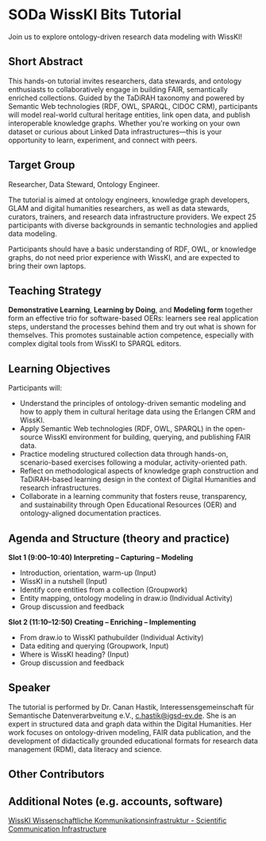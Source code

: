 <!--

*titel: SODa WissKI Bits Tutorial
*author:in/urheber:in: Canan Hastik
orcid:
*author:in/urheber:in: Gudrun Schwenk
orcid:
*author:in/urheber:in: Mark Fichtner
orcid:
*licence: cc by
*URL/DOI: tba

email:   SODa@sammlungen.io
version:  v1
language: ENG
licence link: https://creativecommons.org/
absract: Kurzfassung (siehe Details Autorenrichtlinien)
format: WissKI How-to-Tutorial
modultitel: WissKI Bits from Ontology-Driven Semantic Modeling to FAIR Publishing with WissKI 
modul: 
einheitstitel: 
eineit: 
lernziel: 
LZ-ID: 
zielgruppe: Researcher
gestaltungsprinzip: Demonstratives Lernen, Learning by Doing und Modeling bilden zusammen ein wirksames Trio für WissKI-basierte OERs: Lernende sehen reale Anwendungsschritte, verstehen die dahinterliegenden Denkprozesse und probieren das Gezeigte selbst aus. Dies fördert nachhaltige Handlungskompetenz, insbesondere bei komplexen digitalen Werkzeugen wie WissKI oder SPARQL-Editoren.
keywords: ???
erstellungsdatum:

icon:     https://raw.githubusercontent.com/chastik/Beratung_Dateityp_Bild/refs/heads/main/SODa-Logo_full.svg
link:     https://raw.githubusercontent.com/chastik/Beratung/refs/heads/main/soda.css

-->

# SODa WissKI Bits Tutorial

Join us to explore ontology-driven research data modeling with WissKI!

## Short Abstract

This hands-on tutorial invites researchers, data stewards, and ontology enthusiasts to collaboratively engage in building FAIR, semantically enriched collections. Guided by the TaDiRAH taxonomy and powered by Semantic Web technologies (RDF, OWL, SPARQL, CIDOC CRM), participants will model real-world cultural heritage entities, link open data, and publish interoperable knowledge graphs. Whether you're working on your own dataset or curious about Linked Data infrastructures—this is your opportunity to learn, experiment, and connect with peers.

## Target Group

Researcher, Data Steward, Ontology Engineer.

The tutorial is aimed at ontology engineers, knowledge graph developers, GLAM and digital humanities researchers, as well as data stewards, curators, trainers, and research data infrastructure providers. We expect 25 participants with diverse backgrounds in semantic technologies and applied data modeling.

Participants should have a basic understanding of RDF, OWL, or knowledge graphs, do not need prior experience with WissKI, and are expected to bring their own laptops.

## Teaching Strategy

**Demonstrative Learning**, **Learning by Doing**, and **Modeling form** together form an effective trio for software-based OERs: learners see real application steps, understand the processes behind them and try out what is shown for themselves. This promotes sustainable action competence, especially with complex digital tools from WissKI to SPARQL editors.

## Learning Objectives

Participants will:
* Understand the principles of ontology-driven semantic modeling and how to apply them in cultural heritage data using the Erlangen CRM and WissKI.
* Apply Semantic Web technologies (RDF, OWL, SPARQL) in the open-source WissKI environment for building, querying, and publishing FAIR data.
* Practice modeling structured collection data through hands-on, scenario-based exercises following a modular, activity-oriented path.
* Reflect on methodological aspects of knowledge graph construction and TaDiRAH-based learning design in the context of Digital Humanities and research infrastructures.
* Collaborate in a learning community that fosters reuse, transparency, and sustainability through Open Educational Resources (OER) and ontology-aligned documentation practices.

## Agenda and Structure (theory and practice)

**Slot 1 (9:00–10:40) Interpreting – Capturing – Modeling**
* Introduction, orientation, warm-up (Input)
* WissKI in a nutshell (Input)
* Identify core entities from a collection (Groupwork)
* Entity mapping, ontology modeling in draw.io (Individual Activity)
* Group discussion and feedback 


**Slot 2 (11:10–12:50) Creating – Enriching – Implementing**
* From draw.io to WissKI pathubuilder (Individual Activity)
* Data editing and querying (Groupwork, Input)
* Where is WissKI heading? (Input)
* Group discussion and feedback 


## Speaker

The tutorial is performed by Dr. Canan Hastik, Interessensgemeinschaft für Semantische Datenverarbveitung e.V., c.hastik@igsd-ev.de. She is an expert in structured data and graph data within the Digital Humanities. Her work focuses on ontology-driven modeling, FAIR data publication, and the development of didactically grounded educational formats for research data management (RDM), data literacy and science.

## Other Contributors



## Additional Notes (e.g. accounts, software)
[WissKI Wissenschaftliche Kommunikationsinfrastruktur - Scientific Communication Infrastructure](https://wiss-ki.eu/)



